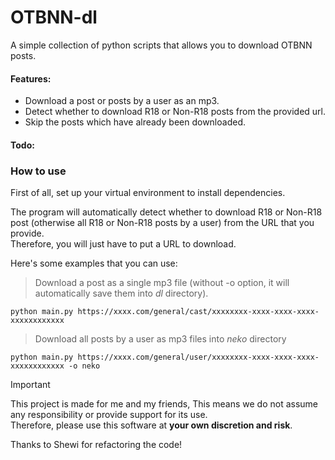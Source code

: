 # OTBNN-dl

A simple collection of python scripts that allows you to download OTBNN posts.

#### Features:
- Download a post or posts by a user as an mp3.
- Detect whether to download R18 or Non-R18 posts from the provided url.
- Skip the posts which have already been downloaded.

#### Todo:

### How to use
First of all, set up your virtual environment to install dependencies.  

The program will automatically detect whether to download R18 or Non-R18 post (otherwise all R18 or Non-R18 posts by a user) from the URL that you provide.  
Therefore, you will just have to put a URL to download.

Here's some examples that you can use:

> Download a post as a single mp3 file (without -o option, it will automatically save them into *dl* directory).
```
python main.py https://xxxx.com/general/cast/xxxxxxxx-xxxx-xxxx-xxxx-xxxxxxxxxxxx
```

> Download all posts by a user as mp3 files into *neko* directory
```
python main.py https://xxxx.com/general/user/xxxxxxxx-xxxx-xxxx-xxxx-xxxxxxxxxxxx -o neko
```

> [!IMPORTANT]
> This project is made for me and my friends, This means we do not assume any responsibility or provide support for its use.  
> Therefore, please use this software at **your own discretion and risk**.

Thanks to Shewi for refactoring the code!
